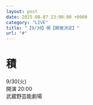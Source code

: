 ```yaml
---
layout: post
date: 2025-08-07 23:00:00 +0900
category: "LIVE"
title: "【9/30】積【開催決定】"
url: "#"
---
```


# 積 <br>

<i class="fa-regular fa-calendar-alt"></i> 9/30(火)<br>
<i class="fa-regular fa-clock"></i> 開演 20:00<br>
<i class="fa-solid fa-location-dot"></i> 武蔵野芸能劇場
